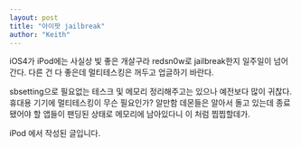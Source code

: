 ```yaml
---
layout: post
title: "아이팟 jailbreak"
author: "Keith"
---
```


iOS4가 iPod에는 사실상 빛 좋은 개살구라 redsn0w로 jailbreak한지 일주일이 넘어간다. 다른 건 다 좋은데 멀티테스킹은 꺼두고 업글하기 바란다. 

sbsetting으로 필요없는 테스크 및 메모리 정리해주고는 있으나 예전보다 많이 귀찮다. 휴대용 기기에 멀티테스킹이 무슨 필요인가? 알만함 데몬들은 알아서 돌고 있는데 종료됐어야 할 앱들이 팬딩된 상태로 메모리에 남아있다니 이 처럼 찝찝할데가.

iPod 에서 작성된 글입니다.

